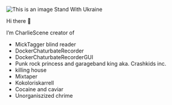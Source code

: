 ![This is an image](https://b.thumbs.redditmedia.com/29TmyH9RQovH3fWVyFIRIBfiYQQYEAPAVrWXv05QJTc.jpg)
Stand With Ukraine 

Hi there 👋

I’m CharlieScene creator of  
-  MickTagger blind reader
- DockerChaturbateRecorder
- DockerChaturbateRecorderGUI
- Punk rock princess and garageband king aka. Crashkids inc.
- killing house 
- Mixtaper
- Kokoloriskarrell
- Cocaine and caviar
- Unorganiszized chrime
